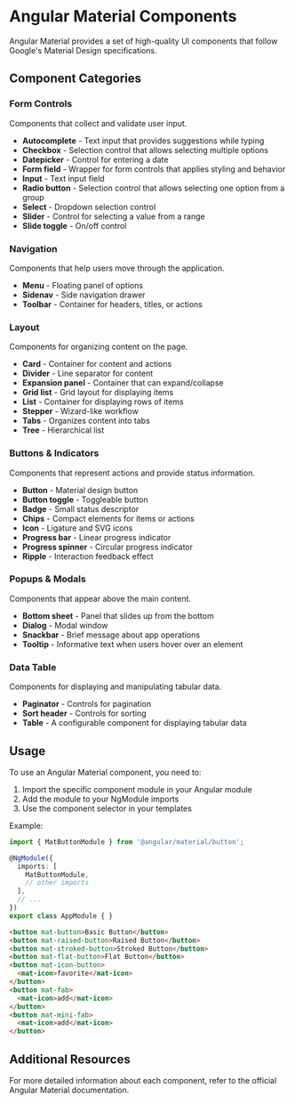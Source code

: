 # Angular Material Components

Angular Material provides a set of high-quality UI components that follow Google's Material Design specifications.

## Component Categories

### Form Controls
Components that collect and validate user input.

- **Autocomplete** - Text input that provides suggestions while typing
- **Checkbox** - Selection control that allows selecting multiple options
- **Datepicker** - Control for entering a date
- **Form field** - Wrapper for form controls that applies styling and behavior
- **Input** - Text input field
- **Radio button** - Selection control that allows selecting one option from a group
- **Select** - Dropdown selection control
- **Slider** - Control for selecting a value from a range
- **Slide toggle** - On/off control

### Navigation
Components that help users move through the application.

- **Menu** - Floating panel of options
- **Sidenav** - Side navigation drawer
- **Toolbar** - Container for headers, titles, or actions

### Layout
Components for organizing content on the page.

- **Card** - Container for content and actions
- **Divider** - Line separator for content
- **Expansion panel** - Container that can expand/collapse
- **Grid list** - Grid layout for displaying items
- **List** - Container for displaying rows of items
- **Stepper** - Wizard-like workflow
- **Tabs** - Organizes content into tabs
- **Tree** - Hierarchical list

### Buttons & Indicators
Components that represent actions and provide status information.

- **Button** - Material design button
- **Button toggle** - Toggleable button
- **Badge** - Small status descriptor
- **Chips** - Compact elements for items or actions
- **Icon** - Ligature and SVG icons
- **Progress bar** - Linear progress indicator
- **Progress spinner** - Circular progress indicator
- **Ripple** - Interaction feedback effect

### Popups & Modals
Components that appear above the main content.

- **Bottom sheet** - Panel that slides up from the bottom
- **Dialog** - Modal window
- **Snackbar** - Brief message about app operations
- **Tooltip** - Informative text when users hover over an element

### Data Table
Components for displaying and manipulating tabular data.

- **Paginator** - Controls for pagination
- **Sort header** - Controls for sorting
- **Table** - A configurable component for displaying tabular data

## Usage

To use an Angular Material component, you need to:

1. Import the specific component module in your Angular module
2. Add the module to your NgModule imports
3. Use the component selector in your templates

Example:

```typescript
import { MatButtonModule } from '@angular/material/button';

@NgModule({
  imports: [
    MatButtonModule,
    // other imports
  ],
  // ...
})
export class AppModule { }
```

```html
<button mat-button>Basic Button</button>
<button mat-raised-button>Raised Button</button>
<button mat-stroked-button>Stroked Button</button>
<button mat-flat-button>Flat Button</button>
<button mat-icon-button>
  <mat-icon>favorite</mat-icon>
</button>
<button mat-fab>
  <mat-icon>add</mat-icon>
</button>
<button mat-mini-fab>
  <mat-icon>add</mat-icon>
</button>
```

## Additional Resources

For more detailed information about each component, refer to the official Angular Material documentation.